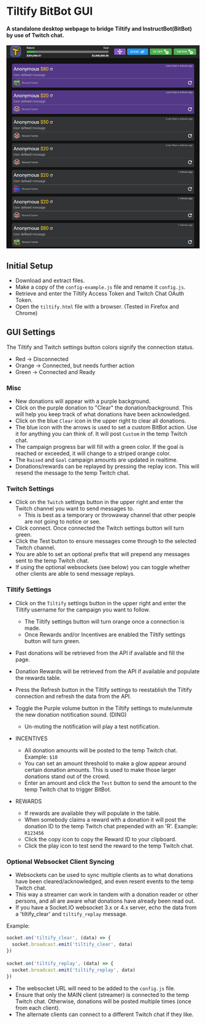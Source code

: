 # Tiltify BitBot GUI

#### A standalone desktop webpage to bridge Tiltify and InstructBot(BitBot) by use of Twitch chat. 
![Example Image](./example.png)

## Initial Setup
* Download and extract files.
* Make a copy of the ``config-example.js`` file and rename it ``config.js``.
* Retrieve and enter the Tiltify Access Token and Twitch Chat OAuth Token.
* Open the ``tiltify.html`` file with a browser. (Tested in Firefox and Chrome)

## GUI Settings
The Tiltify and Twitch settings button colors signify the connection status.
* Red -> Disconnected
* Orange -> Connected, but needs further action
* Green -> Connected and Ready

### Misc
* New donations will appear with a purple background.
* Click on the purple donation to "Clear" the donation/background. This will help you keep track of what donations have been acknowledged.
* Click on the blue ``Clear`` icon in the upper right to clear all donations.
* The blue icon with the arrows is used to set a custom BitBot action. Use it for anything you can think of. It will post ``Custom`` in the temp Twitch chat.
* The campaign progress bar will fill with a green color. If the goal is reached or exceeded, it will change to a striped orange color.
* The ``Raised`` and ``Goal`` campaign amounts are updated in realtime.
* Donations/rewards can be replayed by pressing the replay icon. This will resend the message to the temp Twitch chat. 

### Twitch Settings
* Click on the ``Twitch`` settings button in the upper right and enter the Twitch channel you want to send messages to.
  * This is best as a temporary or throwaway channel that other people are not going to notice or see.
* Click connect. Once connected the Twitch settings button will turn green.
* Click the Test button to ensure messages come through to the selected Twitch channel.
* You are able to set an optional prefix that will prepend any messages sent to the temp Twitch chat.
* If using the optional websockets (see below) you can toggle whether other clients are able to send message replays.

### Tiltify Settings
* Click on the ``Tiltify`` settings button in the upper right and enter the Tiltify username for the campaign you want to follow.
  * The Tiltify settings button will turn orange once a connection is made.
  * Once Rewards and/or Incentives are enabled the Tiltify settings button will turn green.
* Past donations will be retrieved from the API if available and fill the page.
* Donation Rewards will be retrieved from the API if available and populate the rewards table.
* Press the Refresh button in the Tiltify settings to reestablish the Tiltify connection and refresh the data from the API.
* Toggle the Purple volume button in the Tiltify settings to mute/unmute the new donation notification sound. (DING)
  * Un-muting the notification will play a test notification.


 * INCENTIVES
    * All donation amounts will be posted to the temp Twitch chat. Example: ``$10``
    * You can set an amount threshold to make a glow appear around certain donation amounts. This is used to make those larger donations stand out of the crowd.
    * Enter an amount and click the ``Test`` button to send the amount to the temp Twitch chat to trigger BitBot.
  * REWARDS
    * If rewards are available they will populate in the table.
    * When somebody claims a reward with a donation it will post the donation ID to the temp Twitch chat prepended with an 'R'. Example: ``R123456``
    * Click the copy icon to copy the Reward ID to your clipboard.
    * Click the play icon to test send the reward to the temp Twitch chat.
    
### Optional Websocket Client Syncing
* Websockets can be used to sync multiple clients as to what donations have been cleared/acknowledged, and even resent events to the temp Twitch chat.
* This way a streamer can work in tandem with a donation reader or other persons, and all are aware what donations have already been read out.
* If you have a Socket.IO websocket 3.x or 4.x server, echo the data from a 'tiltify_clear' and ``tiltify_replay`` message.

Example:
```js
socket.on('tiltify_clear', (data) => {
  socket.broadcast.emit('tiltify_clear', data)
})

socket.on('tiltify_replay', (data) => {
  socket.broadcast.emit('tiltify_replay', data)
})
```
* The websocket URL will need to be added to the ``config.js`` file.
* Ensure that only the MAIN client (streamer) is connected to the temp Twitch chat. Otherwise, donations will be posted multiple times (once from each client).
* The alternate clients can connect to a different Twitch chat if they like.
